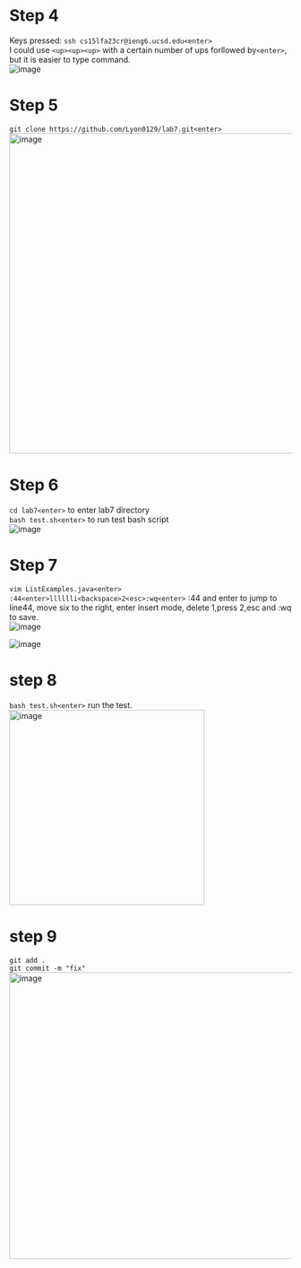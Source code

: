 
# Step 4
Keys pressed: ```ssh cs15lfa23cr@ieng6.ucsd.edu<enter>```  
I could use ```<up><up><up>``` with a certain number of ups forllowed by```<enter>```, but it is easier to type command.  
![image](https://github.com/Lyon0129/cse15l-lab-reports/assets/130290363/a730bb27-2fce-4850-8a70-8f4a4f1646b1)

# Step 5
```git clone https://github.com/Lyon0129/lab7.git<enter> ```  
<img width="571" alt="image" src="https://github.com/Lyon0129/cse15l-lab-reports/assets/130290363/82552f6f-6d7f-4055-a8cf-cfcad93e9cef">

# Step 6
```cd lab7<enter>``` to enter lab7 directory  
```bash test.sh<enter>``` to run test bash script  
![image](https://github.com/Lyon0129/cse15l-lab-reports/assets/130290363/ac9fc006-40b5-4623-a093-520c768637eb)

# Step 7
```vim ListExamples.java<enter>```  
```:44<enter>lllllli<backspace>2<esc>:wq<enter>```  :44 and enter to jump to line44, move six to the right, enter insert mode, delete 1,press 2,esc and :wq to save.  
![image](https://github.com/Lyon0129/cse15l-lab-reports/assets/130290363/281b8563-6ec5-4af1-b9ae-ea7a556de1a2)

![image](https://github.com/Lyon0129/cse15l-lab-reports/assets/130290363/682c37d2-23c9-4684-a8f7-ac047f06e707)

# step 8  
```bash test.sh<enter>```  run the test.  
<img width="348" alt="image" src="https://github.com/Lyon0129/cse15l-lab-reports/assets/130290363/a7d36200-864a-4a16-9fca-fb2ecf542ff2">

# step 9
```git add .```  
```git commit -m "fix"```  
<img width="511" alt="image" src="https://github.com/Lyon0129/cse15l-lab-reports/assets/130290363/e5502446-8409-43d8-b5c2-a2bd8ac7ffb1">



